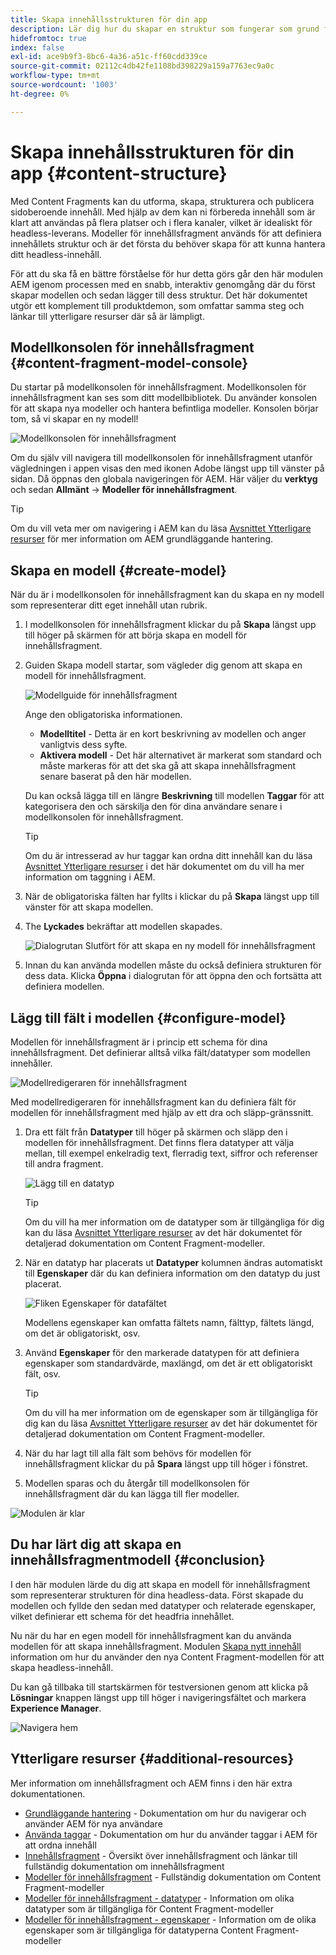 ```yaml
---
title: Skapa innehållsstrukturen för din app
description: Lär dig hur du skapar en struktur som fungerar som grund för allt ditt headless-innehåll med AEM Content Fragment-modeller.
hidefromtoc: true
index: false
exl-id: ace9b9f3-8bc6-4a36-a51c-ff60cdd339ce
source-git-commit: 02112c4db42fe1108bd398229a159a7763ec9a0c
workflow-type: tm+mt
source-wordcount: '1003'
ht-degree: 0%

---
```


# Skapa innehållsstrukturen för din app {#content-structure}

Med Content Fragments kan du utforma, skapa, strukturera och publicera sidoberoende innehåll. Med hjälp av dem kan ni förbereda innehåll som är klart att användas på flera platser och i flera kanaler, vilket är idealiskt för headless-leverans. Modeller för innehållsfragment används för att definiera innehållets struktur och är det första du behöver skapa för att kunna hantera ditt headless-innehåll.

För att du ska få en bättre förståelse för hur detta görs går den här modulen AEM igenom processen med en snabb, interaktiv genomgång där du först skapar modellen och sedan lägger till dess struktur. Det här dokumentet utgör ett komplement till produktdemon, som omfattar samma steg och länkar till ytterligare resurser där så är lämpligt.

## Modellkonsolen för innehållsfragment {#content-fragment-model-console}

Du startar på modellkonsolen för innehållsfragment. Modellkonsolen för innehållsfragment kan ses som ditt modellbibliotek. Du använder konsolen för att skapa nya modeller och hantera befintliga modeller. Konsolen börjar tom, så vi skapar en ny modell!

![Modellkonsolen för innehållsfragment](assets/content-structure/content-fragment-model-console.png)

Om du själv vill navigera till modellkonsolen för innehållsfragment utanför vägledningen i appen visas den med ikonen Adobe längst upp till vänster på sidan. Då öppnas den globala navigeringen för AEM. Här väljer du **verktyg** och sedan **Allmänt** -> **Modeller för innehållsfragment**.

>[!TIP]
>
>Om du vill veta mer om navigering i AEM kan du läsa [Avsnittet Ytterligare resurser](#additional-resources) för mer information om AEM grundläggande hantering.

## Skapa en modell {#create-model}

När du är i modellkonsolen för innehållsfragment kan du skapa en ny modell som representerar ditt eget innehåll utan rubrik.

1. I modellkonsolen för innehållsfragment klickar du på **Skapa** längst upp till höger på skärmen för att börja skapa en modell för innehållsfragment.

1. Guiden Skapa modell startar, som vägleder dig genom att skapa en modell för innehållsfragment.

   ![Modellguide för innehållsfragment](assets/content-structure/model-wizard.png)

   Ange den obligatoriska informationen.

   * **Modelltitel** - Detta är en kort beskrivning av modellen och anger vanligtvis dess syfte.
   * **Aktivera modell** - Det här alternativet är markerat som standard och måste markeras för att det ska gå att skapa innehållsfragment senare baserat på den här modellen.

   Du kan också lägga till en längre **Beskrivning** till modellen **Taggar** för att kategorisera den och särskilja den för dina användare senare i modellkonsolen för innehållsfragment.

   >[!TIP]
   >
   >Om du är intresserad av hur taggar kan ordna ditt innehåll kan du läsa [Avsnittet Ytterligare resurser](#additional-resources) i det här dokumentet om du vill ha mer information om taggning i AEM.

1. När de obligatoriska fälten har fyllts i klickar du på **Skapa** längst upp till vänster för att skapa modellen.

1. The **Lyckades** bekräftar att modellen skapades.

   ![Dialogrutan Slutfört för att skapa en ny modell för innehållsfragment](assets/content-structure/success.png)

1. Innan du kan använda modellen måste du också definiera strukturen för dess data. Klicka **Öppna** i dialogrutan för att öppna den och fortsätta att definiera modellen.

## Lägg till fält i modellen {#configure-model}

Modellen för innehållsfragment är i princip ett schema för dina innehållsfragment. Det definierar alltså vilka fält/datatyper som modellen innehåller.

![Modellredigeraren för innehållsfragment](assets/content-structure/model-editor.png)

Med modellredigeraren för innehållsfragment kan du definiera fält för modellen för innehållsfragment med hjälp av ett dra och släpp-gränssnitt.

1. Dra ett fält från **Datatyper** till höger på skärmen och släpp den i modellen för innehållsfragment. Det finns flera datatyper att välja mellan, till exempel enkelradig text, flerradig text, siffror och referenser till andra fragment.

   ![Lägg till en datatyp](assets/content-structure/drop-fields.png)

   >[!TIP]
   >
   >Om du vill ha mer information om de datatyper som är tillgängliga för dig kan du läsa [Avsnittet Ytterligare resurser](#additional-resources) av det här dokumentet för detaljerad dokumentation om Content Fragment-modeller.

1. När en datatyp har placerats ut **Datatyper** kolumnen ändras automatiskt till **Egenskaper** där du kan definiera information om den datatyp du just placerat.

   ![Fliken Egenskaper för datafältet](assets/content-structure/data-type-properties.png)

   Modellens egenskaper kan omfatta fältets namn, fälttyp, fältets längd, om det är obligatoriskt, osv.

1. Använd **Egenskaper** för den markerade datatypen för att definiera egenskaper som standardvärde, maxlängd, om det är ett obligatoriskt fält, osv.

   >[!TIP]
   >
   >Om du vill ha mer information om de egenskaper som är tillgängliga för dig kan du läsa [Avsnittet Ytterligare resurser](#additional-resources) av det här dokumentet för detaljerad dokumentation om Content Fragment-modeller.

1. När du har lagt till alla fält som behövs för modellen för innehållsfragment klickar du på **Spara** längst upp till höger i fönstret.

1. Modellen sparas och du återgår till modellkonsolen för innehållsfragment där du kan lägga till fler modeller.

![Modulen är klar](assets/content-structure/content-fragment-model-console-populated.png)

## Du har lärt dig att skapa en innehållsfragmentmodell {#conclusion}

I den här modulen lärde du dig att skapa en modell för innehållsfragment som representerar strukturen för dina headless-data. Först skapade du modellen och fyllde den sedan med datatyper och relaterade egenskaper, vilket definierar ett schema för det headfria innehållet.

Nu när du har en egen modell för innehållsfragment kan du använda modellen för att skapa innehållsfragment. Modulen [Skapa nytt innehåll](create-content.md) information om hur du använder den nya Content Fragment-modellen för att skapa headless-innehåll.

Du kan gå tillbaka till startskärmen för testversionen genom att klicka på **Lösningar** knappen längst upp till höger i navigeringsfältet och markera **Experience Manager**.

![Navigera hem](assets/content-structure/home.png)

## Ytterligare resurser {#additional-resources}

Mer information om innehållsfragment och AEM finns i den här extra dokumentationen.

* [Grundläggande hantering](/help/sites-cloud/authoring/getting-started/basic-handling.md) - Dokumentation om hur du navigerar och använder AEM för nya användare
* [Använda taggar](/help/sites-cloud/authoring/features/tags.md) - Dokumentation om hur du använder taggar i AEM för att ordna innehåll
* [Innehållsfragment](/help/assets/content-fragments/content-fragments.md) - Översikt över innehållsfragment och länkar till fullständig dokumentation om innehållsfragment
* [Modeller för innehållsfragment](/help/assets/content-fragments/content-fragments-models.md) - Fullständig dokumentation om Content Fragment-modeller
* [Modeller för innehållsfragment - datatyper](/help/assets/content-fragments/content-fragments-models.md#data-types) - Information om olika datatyper som är tillgängliga för Content Fragment-modeller
* [Modeller för innehållsfragment - egenskaper](/help/assets/content-fragments/content-fragments-models.md#data-types) - Information om de olika egenskaper som är tillgängliga för datatyperna Content Fragment-modeller
